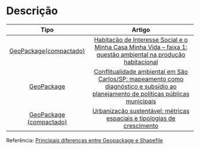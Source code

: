 # Descrição

|         **Tipo**        |                                                                                    **Artigo**                                                                                    |  
|:-----------------------:|:--------------------------------------------------------------------------------------------------------------------------------------------------------------------------------:|
| [GeoPackage(compactado)](https://github.com/icn-sousa/material_complementar_artigos/blob/main/urbe_2020.rar) | [Habitação de Interesse Social e o Minha Casa Minha Vida – faixa 1: questão ambiental na produção habitacional](https://www.scielo.br/j/urbe/a/RDJ9bmsdKdDCVs3mFGVYwLN/?lang=pt) |
| [GeoPackage](https://github.com/icn-sousa/material_complementar_artigos/blob/main/rdc_2021.gpkg) | [Conflitualidade ambiental em São Carlos/SP: mapeamento como diagnóstico e subsídio ao planejamento de políticas públicas municipais](https://www.researchgate.net/publication/354806222_Conflitualidade_ambiental_em_Sao_CarlosSp_mapeamento_como_diagnostico_e_subsidio_ao_planejamento_de_politicas_publicas_municipais) |
| [GeoPackage (compactado)](https://github.com/icn-sousa/material_complementar_artigos/blob/main/rcg_2021.rar) | [Urbanização sustentável: métricas espaciais e tipologias de crescimento](https://seer.ufu.br/index.php/caminhosdegeografia/article/view/56557) |

Referência: [Principais diferenças entre Geopackage e Shapefile](https://www.youtube.com/watch?v=SD3_rtngjEk)
